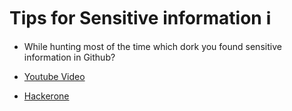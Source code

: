 # Tips for Sensitive information ℹ

- While hunting most of the time which dork you found sensitive information in Github?
    
- [Youtube Video](https://www.youtube.com/watch?v=l0YsEk_59fQ) 
- [Hackerone](https://www.hackerone.com/blog/how-to-recon-and-content-discovery)
